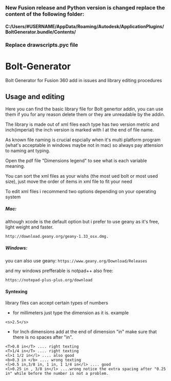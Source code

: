 ### New Fusion release and Python version is changed replace the content of the following folder:
#### C:/Users/#USERNAME/AppData/Roaming/Autodesk/ApplicationPlugins/BoltGenerator.bundle/Contents/
### Replace drawscripts.pyc file  


# Bolt-Generator
Bolt Generator for Fusion 360 add in issues and library editing procedures
## Usage and editing
Here you can find the basic library file for Bolt genertor addin, you can use them if you for any reason delete them or they are unreadable by the addin.

The library is made out of xml files each type has two version metric and inch(imperial) the inch version is marked with I at the end of file name.

As known file naming is crucial espcially when it's multi platform program (what's acceptable in windows maybe not in mac) so always pay attension to naming ant typing.

Open the pdf file "Dimensions legend" to see what is each variable meaning.

You can sort the xml files as your wishs (the most ued bolt or most used size), just move the order of items in xml file to fit your need

To edit xml files i recommend two options depending on your operating system

##### Mac:
although xcode is the default option but i prefer to use geany as it's free, light weight and faster.
```
http://download.geany.org/geany-1.33_osx.dmg.
```
##### Windows:  
you can also use geany: 
```https://www.geany.org/Download/Releases```  

and my windows prefferable is notpad++ also free:
```
https://notepad-plus-plus.org/download 
```
#### Syntexing
library files can accept certain types of numbers
- for millimeters just type the dimension as it is. example 
```
<s>2.5</s>
```
- for Inch dimensions add at the end of dimension "in" make sure that there is no spaces after "in".
```
<T>0.8 in</T> .... right texting
<T>1/4 in</T> .... right texting
<l>1 1/2 in</l> .... also good
<b>0.3 in </b> .... wrong texting
<l>0.5 in,3/8 in, 1 in, 1 1/4 in</l> .... good
<l>0.25 in , 3/8 in</l> ....wrong notice the extra spacing after "0.25 in" while before the number is not a problem.
```
